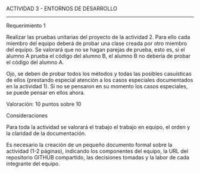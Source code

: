 ACTIVIDAD 3 -  ENTORNOS DE DESARROLLO

-------------------------------------------

Requerimiento 1

Realizar las pruebas unitarias del proyecto de la actividad 2. Para ello cada miembro del equipo deberá de probar una clase creada por otro miembro del equipo. Se valorará que no se hagan parejas de prueba, esto es, si el alumno A prueba el código del alumno B, el alumno B no debería de probar el código del alumno A.

Ojo, se deben de probar todos los métodos y todas las posibles casuísticas de ellos (prestando especial atención a los casos especiales documentados en la actividad 1). Si no se pensaron en su momento los casos especiales, se puede pensar en ellos ahora.

Valoración: 10 puntos sobre 10

Consideraciones

Para toda la actividad se valorará el trabajo el trabajo en equipo, el orden y la claridad de la documentación.

Es necesario la creación de un pequeño documento formal sobre la actividad (1-2 páginas), indicando los componentes del equipo, la URL del repositorio GITHUB compartido, las decisiones tomadas y la labor de cada integrante del equipo.
